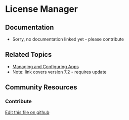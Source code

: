 # License Manager

## Documentation

* Sorry, no documentation linked yet - please contribute

## Related Topics

* [Managing and Configuring Apps](https://portal.liferay.dev/docs/7-2/user/-/knowledge_base/u/managing-apps)
* Note: link covers version 7.2 - requires update

## Community Resources


### Contribute

[Edit this file on github](https://github.com/olafk/controlpanel-documentation-docs/blob/master/md/74en/com_liferay_license_manager_web_portlet_LicenseManagerPortlet.md)
